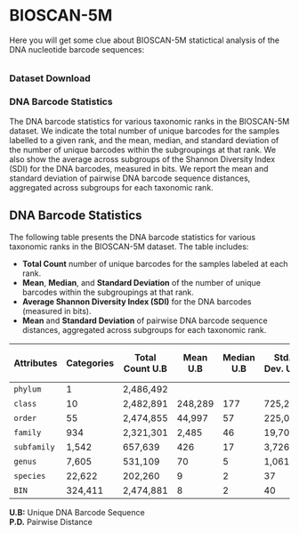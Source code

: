 # BIOSCAN-5M

Here you will get some clue about BIOSCAN-5M statictical analysis of the DNA nucleotide barcode sequences:


###### <h3> Dataset Download




### DNA Barcode Statistics

The DNA barcode statistics for various taxonomic ranks in the BIOSCAN-5M dataset. We indicate the total number of unique barcodes for the samples labelled to a given rank, and the mean, median, and standard deviation of the number of unique barcodes within the subgroupings at that rank. We also show the average across subgroups of the Shannon Diversity Index (SDI) for the DNA barcodes, measured in bits. We report the mean and standard deviation of pairwise DNA barcode sequence distances, aggregated across subgroups for each taxonomic rank.

## DNA Barcode Statistics

The following table presents the DNA barcode statistics for various taxonomic ranks in the BIOSCAN-5M dataset. The table includes:

- **Total Count** number of unique barcodes for the samples labeled at each rank.
- **Mean**, **Median**, and **Standard Deviation** of the number of unique barcodes within the subgroupings at that rank.
- **Average Shannon Diversity Index (SDI)** for the DNA barcodes (measured in bits).
- **Mean** and **Standard Deviation** of pairwise DNA barcode sequence distances, aggregated across subgroups for each taxonomic rank.

| Attributes  | Categories | Total Count U.B | Mean U.B | Median U.B| Std. Dev. U.B | Avg SDI U.B | **Mean** P.D. | **Std. Dev.** P.D |
|-------------|------------|-----------------|----------|-----------|---------------|-------------|---------------|-------------------|
| `phylum`    | 1          | 2,486,492       |          |           |               | 19.78       | 158           | 42                |
| `class`     | 10         | 2,482,891       | 248,289  | 177       | 725,237       | 8.56        | 166           | 103               |
| `order`     | 55         | 2,474,855       | 44,997   | 57        | 225,098       | 7.05        | 128           | 53                |
| `family`    | 934        | 2,321,301       | 2,485    | 46        | 19,701        | 5.42        | 90            | 46                |
| `subfamily` | 1,542      | 657,639         | 426      | 17        | 3,726         | 4.28        | 78            | 51                |
| `genus`     | 7,605      | 531,109         | 70       | 5         | 1,061         | 2.63        | 50            | 39                |
| `species`   | 22,622     | 202,260         | 9        | 2         | 37            | 1.46        | 17            | 18                |
| `BIN`       | 324,411    | 2,474,881       | 8        | 2         | 40            | 1.29        | N/A           | N/A               |

**U.B:** Unique DNA Barcode Sequence  
**P.D.** Pairwise Distance 

